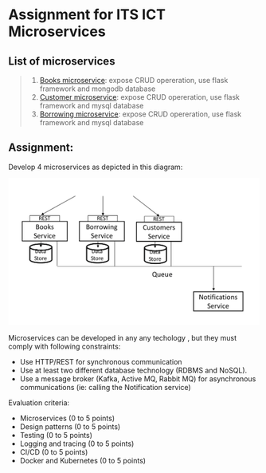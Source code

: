 # Assignment for ITS ICT Microservices



## List of microservices 
>1. [Books microservice](./microservice/books):
>expose CRUD opereration, use flask framework and mongodb database
>1. [Customer microservice](./microservice/customer):
>expose CRUD opereration, use flask framework and mysql database
>1. [Borrowing microservice](./microservice/borrowing):
>expose CRUD opereration, use flask framework and mysql database



## Assignment:

Develop 4 microservices as depicted in this diagram:

![](diagram.png)

Microservices can be developed in any any techology , but they must comply with following constraints:

- Use HTTP/REST for synchronous communication
- Use at least two different database technology (RDBMS and NoSQL).
- Use a message broker (Kafka, Active MQ, Rabbit MQ) for asynchronous communications (ie: calling the Notification service)

Evaluation criteria:

- Microservices         (0 to 5 points)
- Design patterns       (0 to 5 points)
- Testing               (0 to 5 points)
- Logging and tracing   (0 to 5 points)
- CI/CD                 (0 to 5 points)
- Docker and Kubernetes (0 to 5 points)
 
